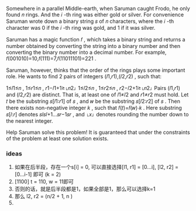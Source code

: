 Somewhere in a parallel Middle-earth, when Saruman caught Frodo, he only found 𝑛
 rings. And the 𝑖
-th ring was either gold or silver. For convenience Saruman wrote down a binary string 𝑠
 of 𝑛
 characters, where the 𝑖
-th character was 0 if the 𝑖
-th ring was gold, and 1 if it was silver.

Saruman has a magic function 𝑓
, which takes a binary string and returns a number obtained by converting the string into a binary number and then converting the binary number into a decimal number. For example, 𝑓(001010)=10,𝑓(111)=7,𝑓(11011101)=221
.

Saruman, however, thinks that the order of the rings plays some important role. He wants to find 2
 pairs of integers (𝑙1,𝑟1),(𝑙2,𝑟2)
, such that:

1≤𝑙1≤𝑛
, 1≤𝑟1≤𝑛
, 𝑟1−𝑙1+1≥⌊𝑛2⌋
1≤𝑙2≤𝑛
, 1≤𝑟2≤𝑛
, 𝑟2−𝑙2+1≥⌊𝑛2⌋
Pairs (𝑙1,𝑟1)
 and (𝑙2,𝑟2)
 are distinct. That is, at least one of 𝑙1≠𝑙2
 and 𝑟1≠𝑟2
 must hold.
Let 𝑡
 be the substring 𝑠[𝑙1:𝑟1]
 of 𝑠
, and 𝑤
 be the substring 𝑠[𝑙2:𝑟2]
 of 𝑠
. Then there exists non-negative integer 𝑘
, such that 𝑓(𝑡)=𝑓(𝑤)⋅𝑘
.
Here substring 𝑠[𝑙:𝑟]
 denotes 𝑠𝑙𝑠𝑙+1…𝑠𝑟−1𝑠𝑟
, and ⌊𝑥⌋
 denotes rounding the number down to the nearest integer.

Help Saruman solve this problem! It is guaranteed that under the constraints of the problem at least one solution exists.

### ideas
1. 如果在后半段，存在一个s[i] = 0, 可以直接选择[l1, r1] = [0...i], [l2, r2] = [0...i-1] 即可 (k = 2)
2. [1100] t = 110, w = 11即可
3. 否则的话，就是后半段都是1，如果全部是1，那么可以选择k=1
4. 那么 l2, r2 = (n/2 + 1, n )
5. 